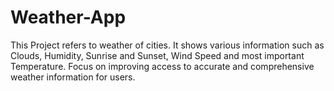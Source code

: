 # Weather-App
This Project refers to weather of cities. It shows various information such as Clouds, Humidity, Sunrise and Sunset, Wind Speed and most important Temperature. Focus on improving access to accurate and comprehensive weather information for users.
